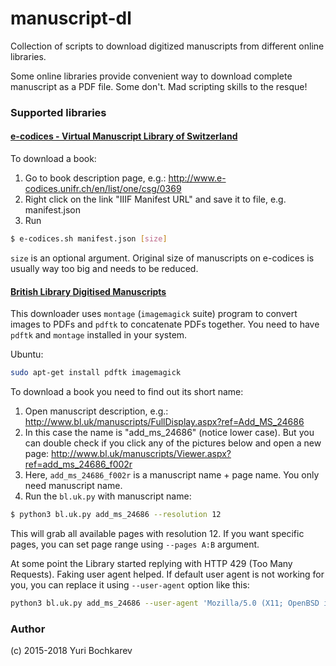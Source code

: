 # manuscript-dl
Collection of scripts to download digitized manuscripts from different online libraries.

Some online libraries provide convenient way to download complete manuscript as a PDF file. Some don't. Mad scripting skills to the resque!

### Supported libraries

#### [e-codices - Virtual Manuscript Library of Switzerland](http://www.e-codices.unifr.ch/en)

To download a book:

1. Go to book description page, e.g.: http://www.e-codices.unifr.ch/en/list/one/csg/0369
2. Right click on the link "IIIF Manifest URL" and save it to file, e.g. manifest.json
3. Run

``` bash
$ e-codices.sh manifest.json [size]
```

`size` is an optional argument. Original size of manuscripts on e-codices is usually way too big and needs to be reduced.

#### [British Library Digitised Manuscripts](http://www.bl.uk/manuscripts/)

This downloader uses `montage` (`imagemagick` suite) program to convert images
to PDFs and `pdftk` to concatenate PDFs together. You need to have `pdftk` and
`montage` installed in your system.

Ubuntu:

``` bash
sudo apt-get install pdftk imagemagick
```

To download a book you need to find out its short name:

1. Open manuscript description, e.g.: http://www.bl.uk/manuscripts/FullDisplay.aspx?ref=Add_MS_24686
2. In this case the name is "add_ms_24686" (notice lower case). But you can double check if you click any of the pictures below and open a new page: http://www.bl.uk/manuscripts/Viewer.aspx?ref=add_ms_24686_f002r
3. Here, `add_ms_24686_f002r` is a manuscript name + page name. You only need manuscript name.
4. Run the `bl.uk.py` with manuscript name:

``` bash
$ python3 bl.uk.py add_ms_24686 --resolution 12
```

This will grab all available pages with resolution 12. If you want specific pages, you can set page range using `--pages A:B` argument.

At some point the Library started replying with HTTP 429 (Too Many Requests).
Faking user agent helped. If default user agent is not working for you, you can
replace it using `--user-agent` option like this:

``` bash
python3 bl.uk.py add_ms_24686 --user-agent 'Mozilla/5.0 (X11; OpenBSD i386) AppleWebKit/537.36 (KHTML, like Gecko) Chrome/36.0.1985.125 Safari/537.36'
```

### Author

(c) 2015-2018 Yuri Bochkarev
